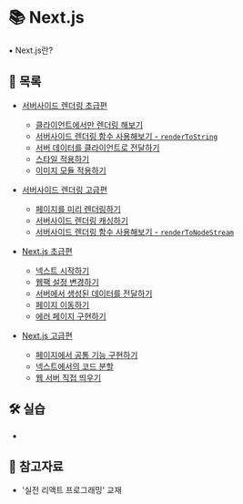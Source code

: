 # 📚 Next.js

▪ Next.js란?

## 📃 목록

- [서버사이드 렌더링 초급편](./ssr_beginner.md)

  - [클라이언트에서만 렌더링 해보기](./client_rendering.md)
  - [서버사이드 렌더링 함수 사용해보기 - `renderToString`](./renderToString.md)
  - [서버 데이터를 클라이언트로 전달하기](./server_data.md)
  - [스타일 적용하기](./ssr_style.md)
  - [이미지 모듈 적용하기](./ssr_img_module.md)

- [서버사이드 렌더링 고급편](./ssr_advanced.md)

  - [페이지를 미리 렌더링하기](./ssr_prerender.md)
  - [서버사이드 렌더링 캐싱하기](./ssr_caching.md)
  - [서버사이드 렌더링 함수 사용해보기 - `renderToNodeStream`](./renderToNodeStream.md)

- [Next.js 초급편](./next_beginner.md)

  - [넥스트 시작하기](./start_next.md)
  - [웹팩 설정 변경하기](./next_webpack.md)
  - [서버에서 생성된 데이터를 전달하기](./next_getInitialProps.md)
  - [페이지 이동하기](./next_move_page.md)
  - [에러 페이지 구현하기](./next_error.md)

- [Next.js 고급편](./next_advanced.md)

  - [페이지에서 공통 기능 구현하기](./next_app.md)
  - [넥스트에서의 코드 분할](./next_splitting.md)
  - [웹 서버 직접 띄우기](./next_server.md)

## 🛠 실습

- []()

## 🔎 참고자료

- '실전 리액트 프로그래밍' 교재
